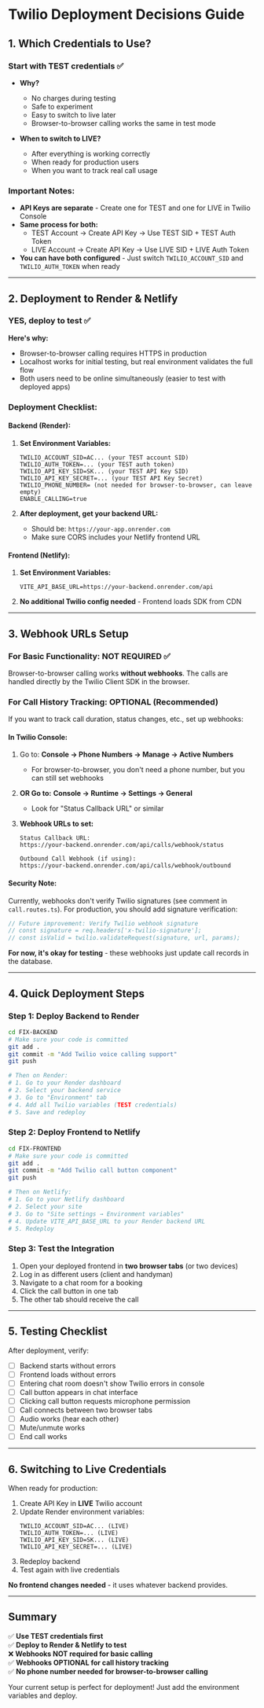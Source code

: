 # Twilio Deployment Decisions Guide

## 1. Which Credentials to Use?

### **Start with TEST credentials** ✅
- **Why?**
  - No charges during testing
  - Safe to experiment
  - Easy to switch to live later
  - Browser-to-browser calling works the same in test mode

- **When to switch to LIVE?**
  - After everything is working correctly
  - When ready for production users
  - When you want to track real call usage

### Important Notes:
- **API Keys are separate** - Create one for TEST and one for LIVE in Twilio Console
- **Same process for both:**
  - TEST Account → Create API Key → Use TEST SID + TEST Auth Token
  - LIVE Account → Create API Key → Use LIVE SID + LIVE Auth Token
- **You can have both configured** - Just switch `TWILIO_ACCOUNT_SID` and `TWILIO_AUTH_TOKEN` when ready

---

## 2. Deployment to Render & Netlify

### **YES, deploy to test** ✅

**Here's why:**
- Browser-to-browser calling requires HTTPS in production
- Localhost works for initial testing, but real environment validates the full flow
- Both users need to be online simultaneously (easier to test with deployed apps)

### Deployment Checklist:

#### **Backend (Render):**

1. **Set Environment Variables:**
   ```
   TWILIO_ACCOUNT_SID=AC... (your TEST account SID)
   TWILIO_AUTH_TOKEN=... (your TEST auth token)
   TWILIO_API_KEY_SID=SK... (your TEST API Key SID)
   TWILIO_API_KEY_SECRET=... (your TEST API Key Secret)
   TWILIO_PHONE_NUMBER= (not needed for browser-to-browser, can leave empty)
   ENABLE_CALLING=true
   ```

2. **After deployment, get your backend URL:**
   - Should be: `https://your-app.onrender.com`
   - Make sure CORS includes your Netlify frontend URL

#### **Frontend (Netlify):**

1. **Set Environment Variables:**
   ```
   VITE_API_BASE_URL=https://your-backend.onrender.com/api
   ```

2. **No additional Twilio config needed** - Frontend loads SDK from CDN

---

## 3. Webhook URLs Setup

### **For Basic Functionality: NOT REQUIRED** ✅

Browser-to-browser calling works **without webhooks**. The calls are handled directly by the Twilio Client SDK in the browser.

### **For Call History Tracking: OPTIONAL** (Recommended)

If you want to track call duration, status changes, etc., set up webhooks:

#### In Twilio Console:

1. Go to: **Console → Phone Numbers → Manage → Active Numbers**
   - For browser-to-browser, you don't need a phone number, but you can still set webhooks

2. **OR Go to:** **Console → Runtime → Settings → General**
   - Look for "Status Callback URL" or similar

3. **Webhook URLs to set:**

   ```
   Status Callback URL:
   https://your-backend.onrender.com/api/calls/webhook/status
   
   Outbound Call Webhook (if using):
   https://your-backend.onrender.com/api/calls/webhook/outbound
   ```

#### **Security Note:**
Currently, webhooks don't verify Twilio signatures (see comment in `call.routes.ts`). For production, you should add signature verification:

```typescript
// Future improvement: Verify Twilio webhook signature
// const signature = req.headers['x-twilio-signature'];
// const isValid = twilio.validateRequest(signature, url, params);
```

**For now, it's okay for testing** - these webhooks just update call records in the database.

---

## 4. Quick Deployment Steps

### **Step 1: Deploy Backend to Render**

```bash
cd FIX-BACKEND
# Make sure your code is committed
git add .
git commit -m "Add Twilio voice calling support"
git push

# Then on Render:
# 1. Go to your Render dashboard
# 2. Select your backend service
# 3. Go to "Environment" tab
# 4. Add all Twilio variables (TEST credentials)
# 5. Save and redeploy
```

### **Step 2: Deploy Frontend to Netlify**

```bash
cd FIX-FRONTEND
# Make sure your code is committed
git add .
git commit -m "Add Twilio call button component"
git push

# Then on Netlify:
# 1. Go to your Netlify dashboard
# 2. Select your site
# 3. Go to "Site settings → Environment variables"
# 4. Update VITE_API_BASE_URL to your Render backend URL
# 5. Redeploy
```

### **Step 3: Test the Integration**

1. Open your deployed frontend in **two browser tabs** (or two devices)
2. Log in as different users (client and handyman)
3. Navigate to a chat room for a booking
4. Click the call button in one tab
5. The other tab should receive the call

---

## 5. Testing Checklist

After deployment, verify:

- [ ] Backend starts without errors
- [ ] Frontend loads without errors
- [ ] Entering chat room doesn't show Twilio errors in console
- [ ] Call button appears in chat interface
- [ ] Clicking call button requests microphone permission
- [ ] Call connects between two browser tabs
- [ ] Audio works (hear each other)
- [ ] Mute/unmute works
- [ ] End call works

---

## 6. Switching to Live Credentials

When ready for production:

1. Create API Key in **LIVE** Twilio account
2. Update Render environment variables:
   ```
   TWILIO_ACCOUNT_SID=AC... (LIVE)
   TWILIO_AUTH_TOKEN=... (LIVE)
   TWILIO_API_KEY_SID=SK... (LIVE)
   TWILIO_API_KEY_SECRET=... (LIVE)
   ```
3. Redeploy backend
4. Test again with live credentials

**No frontend changes needed** - it uses whatever backend provides.

---

## Summary

✅ **Use TEST credentials first**  
✅ **Deploy to Render & Netlify to test**  
❌ **Webhooks NOT required for basic calling**  
✅ **Webhooks OPTIONAL for call history tracking**  
✅ **No phone number needed for browser-to-browser calling**

Your current setup is perfect for deployment! Just add the environment variables and deploy.

